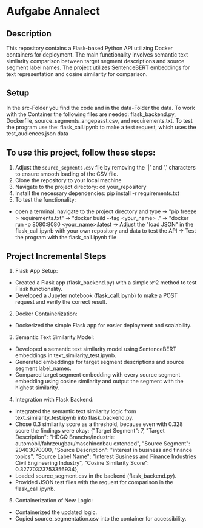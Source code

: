 # Aufgabe Annalect

## Description

This repository contains a Flask-based Python API utilizing Docker containers for deployment. The main functionality involves semantic text similarity comparison between target segment descriptions and source segment label names. The project utilizes SentenceBERT embeddings for text representation and cosine similarity for comparison.

## Setup
In the src-Folder you find the code and in the data-Folder the data.
To work with the Container the following files are needed: flask_backend.py, Dockerfile, source_segments_angepasst.csv, and requirements.txt.
To test the program use the: flask_call.ipynb to make a test request, which uses the test_audiences.json data

## To use this project, follow these steps:

1. Adjust the `source_segments.csv` file by removing the '|' and ',' characters to ensure smooth loading of the CSV file.
2. Clone the repository to your local machine
3. Navigate to the project directory: cd your_repository
4. Install the necessary dependencies: pip install -r requirements.txt
5. To test the functionality:
- open a terminal, navigate to the project directory and type
-> "pip freeze > requirements.txt"
-> "docker build --tag <your_name> ."
-> "docker run -p 8080:8080 <your_name>:latest
-> Adjust the "load JSON" in the flask_call.ipynb with your own repository and data to test the API
-> Test the program with the flask_call.ipynb file

## Project Incremental Steps
1. Flask App Setup:
- Created a Flask app (flask_backend.py) with a simple x^2 method to test Flask functionality.
- Developed a Jupyter notebook (flask_call.ipynb) to make a POST request and verify the correct result.
2. Docker Containerization:
- Dockerized the simple Flask app for easier deployment and scalability.
3. Semantic Text Similarity Model:
- Developed a semantic text similarity model using SentenceBERT embeddings in text_similarity_test.ipynb.
- Generated embeddings for target segment descriptions and source segment label_names.
- Compared target segment embedding with every source segment embedding using cosine similarity and output the segment with the highest similarity.
4. Integration with Flask Backend:
- Integrated the semantic text similarity logic from text_similarity_test.ipynb into flask_backend.py.
- Chose 0.3 similarity score as a threshold, because even with 0.328 score the findings were okay:
{"Target Segment": 7, "Target Description": "HDGQ Branche/Industrie: automobil/fahrzeugbau/maschinenbau extended", "Source Segment": 20403070000, "Source Description": "interest in business and finance topics", "Source Label Name": "Interest  Business and Finance  Industries  Civil Engineering Industry", "Cosine Similarity Score": 0.32770323753356934},
- Loaded source_segment.csv in the backend (flask_backend.py).
- Provided JSON test files with the request for comparison in the flask_call.ipynb.
5. Containerization of New Logic:
- Containerized the updated logic.
- Copied source_segmentation.csv into the container for accessibility.
